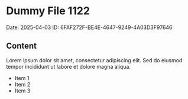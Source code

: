 # Dummy File 1122

Date: 2025-04-03
ID: 6FAF272F-BE4E-4647-9249-4A03D3F97646

## Content

Lorem ipsum dolor sit amet, consectetur adipiscing elit.
Sed do eiusmod tempor incididunt ut labore et dolore magna aliqua.

* Item 1
* Item 2
* Item 3
